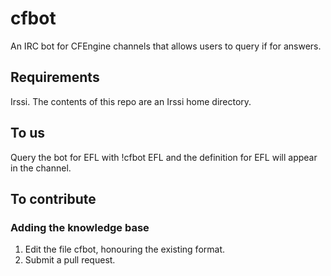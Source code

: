# cfbot
An IRC bot for CFEngine channels that allows users to query if for answers.

## Requirements

Irssi. The contents of this repo are an Irssi home directory.

## To us

Query the bot for EFL with !cfbot EFL and the definition for EFL will appear in the channel.

## To contribute

### Adding the knowledge base

1. Edit the file cfbot, honouring the existing format.
1. Submit a pull request.
